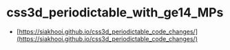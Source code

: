 # css3d_periodictable_with_ge14_MPs

* [https://siakhooi.github.io/css3d_periodictable_code_changes/](https://siakhooi.github.io/css3d_periodictable_code_changes/)

